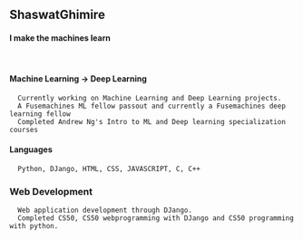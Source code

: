 ## ShaswatGhimire
#### I make the machines learn
&nbsp;
#### Machine Learning -> Deep Learning
``` 
  Currently working on Machine Learning and Deep Learning projects.
  A Fusemachines ML fellow passout and currently a Fusemachines deep learning fellow
  Completed Andrew Ng's Intro to ML and Deep learning specialization courses
```

#### Languages
```
  Python, DJango, HTML, CSS, JAVASCRIPT, C, C++ 
```

### Web Development
```
  Web application development through DJango.
  Completed CS50, CS50 webprogramming with DJango and CS50 programming with python.
```
